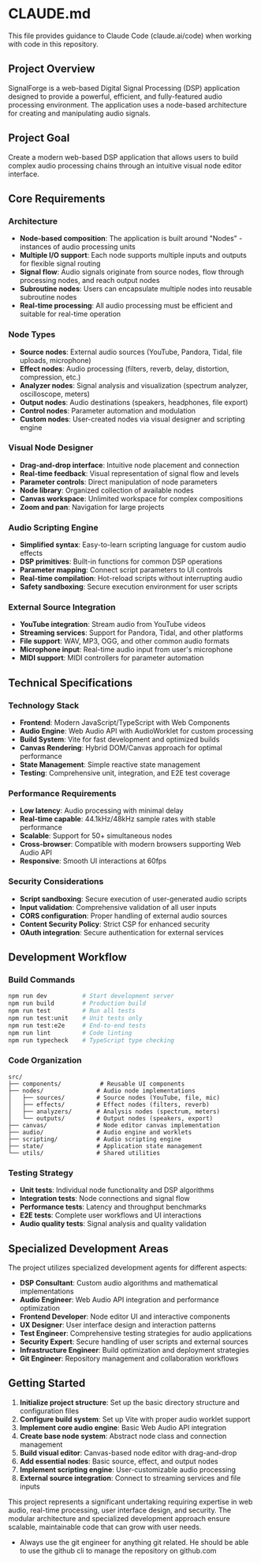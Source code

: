 # CLAUDE.md

This file provides guidance to Claude Code (claude.ai/code) when working with code in this repository.

## Project Overview

SignalForge is a web-based Digital Signal Processing (DSP) application designed to provide a powerful, efficient, and fully-featured audio processing environment. The application uses a node-based architecture for creating and manipulating audio signals.

## Project Goal

Create a modern web-based DSP application that allows users to build complex audio processing chains through an intuitive visual node editor interface.

## Core Requirements

### Architecture
- **Node-based composition**: The application is built around "Nodes" - instances of audio processing units
- **Multiple I/O support**: Each node supports multiple inputs and outputs for flexible signal routing
- **Signal flow**: Audio signals originate from source nodes, flow through processing nodes, and reach output nodes
- **Subroutine nodes**: Users can encapsulate multiple nodes into reusable subroutine nodes
- **Real-time processing**: All audio processing must be efficient and suitable for real-time operation

### Node Types
- **Source nodes**: External audio sources (YouTube, Pandora, Tidal, file uploads, microphone)
- **Effect nodes**: Audio processing (filters, reverb, delay, distortion, compression, etc.)
- **Analyzer nodes**: Signal analysis and visualization (spectrum analyzer, oscilloscope, meters)
- **Output nodes**: Audio destinations (speakers, headphones, file export)
- **Control nodes**: Parameter automation and modulation
- **Custom nodes**: User-created nodes via visual designer and scripting engine

### Visual Node Designer
- **Drag-and-drop interface**: Intuitive node placement and connection
- **Real-time feedback**: Visual representation of signal flow and levels
- **Parameter controls**: Direct manipulation of node parameters
- **Node library**: Organized collection of available nodes
- **Canvas workspace**: Unlimited workspace for complex compositions
- **Zoom and pan**: Navigation for large projects

### Audio Scripting Engine
- **Simplified syntax**: Easy-to-learn scripting language for custom audio effects
- **DSP primitives**: Built-in functions for common DSP operations
- **Parameter mapping**: Connect script parameters to UI controls
- **Real-time compilation**: Hot-reload scripts without interrupting audio
- **Safety sandboxing**: Secure execution environment for user scripts

### External Source Integration
- **YouTube integration**: Stream audio from YouTube videos
- **Streaming services**: Support for Pandora, Tidal, and other platforms
- **File support**: WAV, MP3, OGG, and other common audio formats
- **Microphone input**: Real-time audio input from user's microphone
- **MIDI support**: MIDI controllers for parameter automation

## Technical Specifications

### Technology Stack
- **Frontend**: Modern JavaScript/TypeScript with Web Components
- **Audio Engine**: Web Audio API with AudioWorklet for custom processing
- **Build System**: Vite for fast development and optimized builds
- **Canvas Rendering**: Hybrid DOM/Canvas approach for optimal performance
- **State Management**: Simple reactive state management
- **Testing**: Comprehensive unit, integration, and E2E test coverage

### Performance Requirements
- **Low latency**: Audio processing with minimal delay
- **Real-time capable**: 44.1kHz/48kHz sample rates with stable performance
- **Scalable**: Support for 50+ simultaneous nodes
- **Cross-browser**: Compatible with modern browsers supporting Web Audio API
- **Responsive**: Smooth UI interactions at 60fps

### Security Considerations
- **Script sandboxing**: Secure execution of user-generated audio scripts
- **Input validation**: Comprehensive validation of all user inputs
- **CORS configuration**: Proper handling of external audio sources
- **Content Security Policy**: Strict CSP for enhanced security
- **OAuth integration**: Secure authentication for external services

## Development Workflow

### Build Commands
```bash
npm run dev          # Start development server
npm run build        # Production build
npm run test         # Run all tests
npm run test:unit    # Unit tests only
npm run test:e2e     # End-to-end tests
npm run lint         # Code linting
npm run typecheck    # TypeScript type checking
```

### Code Organization
```
src/
├── components/           # Reusable UI components
├── nodes/               # Audio node implementations
│   ├── sources/         # Source nodes (YouTube, file, mic)
│   ├── effects/         # Effect nodes (filters, reverb)
│   ├── analyzers/       # Analysis nodes (spectrum, meters)
│   └── outputs/         # Output nodes (speakers, export)
├── canvas/              # Node editor canvas implementation
├── audio/               # Audio engine and worklets
├── scripting/           # Audio scripting engine
├── state/               # Application state management
└── utils/               # Shared utilities
```

### Testing Strategy
- **Unit tests**: Individual node functionality and DSP algorithms
- **Integration tests**: Node connections and signal flow
- **Performance tests**: Latency and throughput benchmarks
- **E2E tests**: Complete user workflows and UI interactions
- **Audio quality tests**: Signal analysis and quality validation

## Specialized Development Areas

The project utilizes specialized development agents for different aspects:

- **DSP Consultant**: Custom audio algorithms and mathematical implementations
- **Audio Engineer**: Web Audio API integration and performance optimization
- **Frontend Developer**: Node editor UI and interactive components
- **UX Designer**: User interface design and interaction patterns
- **Test Engineer**: Comprehensive testing strategies for audio applications
- **Security Expert**: Secure handling of user scripts and external sources
- **Infrastructure Engineer**: Build optimization and deployment strategies
- **Git Engineer**: Repository management and collaboration workflows

## Getting Started

1. **Initialize project structure**: Set up the basic directory structure and configuration files
2. **Configure build system**: Set up Vite with proper audio worklet support
3. **Implement core audio engine**: Basic Web Audio API integration
4. **Create base node system**: Abstract node class and connection management
5. **Build visual editor**: Canvas-based node editor with drag-and-drop
6. **Add essential nodes**: Basic source, effect, and output nodes
7. **Implement scripting engine**: User-customizable audio processing
8. **External source integration**: Connect to streaming services and file inputs

This project represents a significant undertaking requiring expertise in web audio, real-time processing, user interface design, and security. The modular architecture and specialized development approach ensure scalable, maintainable code that can grow with user needs.
- Always use the git engineer for anything git related. He should be able to use the github cli to manage the repository on github.com